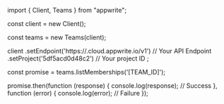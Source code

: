 import { Client, Teams } from "appwrite";

const client = new Client();

const teams = new Teams(client);

client
    .setEndpoint('https://<REGION>.cloud.appwrite.io/v1') // Your API Endpoint
    .setProject('5df5acd0d48c2') // Your project ID
;

const promise = teams.listMemberships('[TEAM_ID]');

promise.then(function (response) {
    console.log(response); // Success
}, function (error) {
    console.log(error); // Failure
});